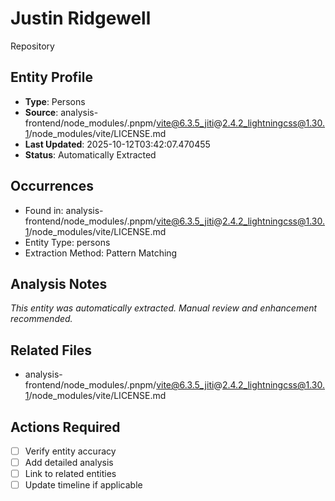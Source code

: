 # Justin Ridgewell
Repository

## Entity Profile
- **Type**: Persons
- **Source**: analysis-frontend/node_modules/.pnpm/vite@6.3.5_jiti@2.4.2_lightningcss@1.30.1/node_modules/vite/LICENSE.md
- **Last Updated**: 2025-10-12T03:42:07.470455
- **Status**: Automatically Extracted

## Occurrences
- Found in: analysis-frontend/node_modules/.pnpm/vite@6.3.5_jiti@2.4.2_lightningcss@1.30.1/node_modules/vite/LICENSE.md
- Entity Type: persons
- Extraction Method: Pattern Matching

## Analysis Notes
*This entity was automatically extracted. Manual review and enhancement recommended.*

## Related Files
- analysis-frontend/node_modules/.pnpm/vite@6.3.5_jiti@2.4.2_lightningcss@1.30.1/node_modules/vite/LICENSE.md

## Actions Required
- [ ] Verify entity accuracy
- [ ] Add detailed analysis
- [ ] Link to related entities
- [ ] Update timeline if applicable
